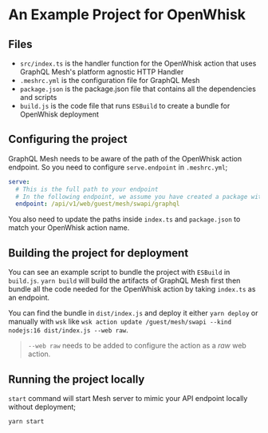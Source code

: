 # An Example Project for OpenWhisk

## Files

- `src/index.ts` is the handler function for the OpenWhisk action that uses GraphQL Mesh's platform agnostic HTTP Handler
- `.meshrc.yml` is the configuration file for GraphQL Mesh
- `package.json` is the package.json file that contains all the dependencies and scripts
- `build.js` is the code file that runs `ESBuild` to create a bundle for OpenWhisk deployment

## Configuring the project

GraphQL Mesh needs to be aware of the path of the OpenWhisk action endpoint.
So you need to configure `serve.endpoint` in `.meshrc.yml`;

```yaml filename=".meshrc.yml"
serve:
  # This is the full path to your endpoint
  # In the following endpoint, we assume you have created a package with `wsk package create mesh`
  endpoint: /api/v1/web/guest/mesh/swapi/graphql
```

You also need to update the paths inside `index.ts` and `package.json` to match your OpenWhisk action name.

## Building the project for deployment

You can see an example script to bundle the project with `ESBuild` in `build.js`.
`yarn build` will build the artifacts of GraphQL Mesh first then bundle all the code needed for the OpenWhisk action by taking `index.ts` as an endpoint.

You can find the bundle in `dist/index.js` and deploy it either `yarn deploy` or manually with `wsk` like `wsk action update /guest/mesh/swapi --kind nodejs:16 dist/index.js --web raw`.

> `--web raw` needs to be added to configure the action as a _raw_ web action.

## Running the project locally

`start` command will start Mesh server to mimic your API endpoint locally without deployment;

```bash
yarn start
```

